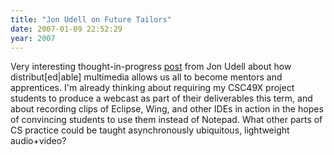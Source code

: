 ```yaml
---
title: "Jon Udell on Future Tailors"
date: 2007-01-09 22:52:29
year: 2007
---
```

Very interesting thought-in-progress <a href="http://blog.jonudell.net/2007/01/09/future-tailors/">post</a> from Jon Udell about how distribut[ed|able] multimedia allows us all to become mentors and apprentices.  I'm already thinking about requiring my CSC49X project students to produce a webcast as part of their deliverables this term, and about recording clips of Eclipse, Wing, and other IDEs in action in the hopes of convincing students to use them instead of Notepad.  What other parts of CS practice could be taught asynchronously ubiquitous, lightweight audio+video?
